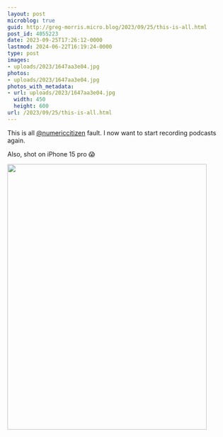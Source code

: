 ```yaml
---
layout: post
microblog: true
guid: http://greg-morris.micro.blog/2023/09/25/this-is-all.html
post_id: 4055223
date: 2023-09-25T17:26:12-0000
lastmod: 2024-06-22T16:19:24-0000
type: post
images:
- uploads/2023/1647aa3e04.jpg
photos:
- uploads/2023/1647aa3e04.jpg
photos_with_metadata:
- url: uploads/2023/1647aa3e04.jpg
  width: 450
  height: 600
url: /2023/09/25/this-is-all.html
---
```

This is all [@numericcitizen](https://micro.blog/numericcitizen) fault. I now want to start recording podcasts again. 

Also, shot on iPhone 15 pro 😱

<img src="uploads/2023/1647aa3e04.jpg" width="450" height="600" alt="">
